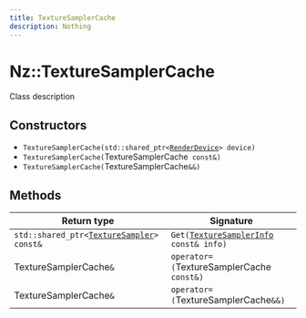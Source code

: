 ```yaml
---
title: TextureSamplerCache
description: Nothing
---
```


# Nz::TextureSamplerCache

Class description

## Constructors

- `TextureSamplerCache(std::shared_ptr<`[`RenderDevice`](documentation/generated/Renderer/RenderDevice.md)`> device)`
- `TextureSamplerCache(`TextureSamplerCache` const&)`
- `TextureSamplerCache(`TextureSamplerCache`&&)`

## Methods

| Return type | Signature |
| ----------- | --------- |
| `std::shared_ptr<`[`TextureSampler`](documentation/generated/Renderer/TextureSampler.md)`> const&` | `Get(`[`TextureSamplerInfo`](documentation/generated/Renderer/TextureSamplerInfo.md)` const& info)` |
| TextureSamplerCache`&` | `operator=(`TextureSamplerCache` const&)` |
| TextureSamplerCache`&` | `operator=(`TextureSamplerCache`&&)` |
